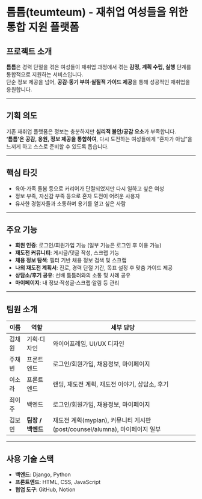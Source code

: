 # 틈틈(teumteum) - 재취업 여성들을 위한 통합 지원 플랫폼

## 프로젝트 소개

**틈틈**은 경력 단절을 겪은 여성들이 재취업 과정에서 겪는 **감정, 계획 수립, 실행** 단계를 통합적으로 지원하는 서비스입니다.  
단순 정보 제공을 넘어, **공감·동기 부여·실질적 가이드 제공**을 통해 성공적인 재취업을 응원합니다.

---

## 기획 의도

기존 재취업 플랫폼은 정보는 충분하지만 **심리적 불안/공감 요소**가 부족합니다.  
**‘틈틈’은 공감, 응원, 정보 제공을 통합하여**, 다시 도전하는 여성들에게 “혼자가 아님”을 느끼게 하고 스스로 준비할 수 있도록 돕습니다.

---

## 핵심 타깃

- 육아·가족 돌봄 등으로 커리어가 단절되었지만 다시 일하고 싶은 여성
- 정보 부족, 자신감 부족 등으로 혼자 도전이 어려운 사용자
- 유사한 경험자들과 소통하며 용기를 얻고 싶은 사람

---

## 주요 기능

- **회원 인증**: 로그인/회원가입 기능 (일부 기능은 로그인 후 이용 가능)
- **재도전 커뮤니티**: 게시글/댓글 작성, 스크랩 기능
- **채용 정보 탐색**: 필터 기반 채용 정보 검색 및 스크랩
- **나의 재도전 계획서**: 진로, 경력 단절 기간, 목표 설정 후 맞춤 가이드 제공
- **상담소/후기 공유**: 선배 틈틈러와의 소통 및 사례 공유
- **마이페이지**: 내 정보·작성글·스크랩·알림 등 관리

---

## 팀원 소개

| 이름 | 역할 | 세부 담당 |
|------|------|-----------|
| 김채원 | 기획·디자인 | 와이어프레임, UI/UX 디자인 |
| 주채빈 | 프론트엔드 | 로그인/회원가입, 채용정보, 마이페이지 |
| 이소라 | 프론트엔드 | 랜딩, 재도전 계획, 재도전 이야기, 상담소, 후기 |
| 최이주 | 백엔드 | 로그인/회원가입, 채용정보, 마이페이지 |
| 김보민 | **팀장 / 백엔드** | 재도전 계획(myplan), 커뮤니티 게시판(post/counsel/alumna), 마이페이지 일부 |

---

## 사용 기술 스택

- **백엔드**: Django, Python  
- **프론트엔드**: HTML, CSS, JavaScript  
- **협업 도구**: GitHub, Notion
